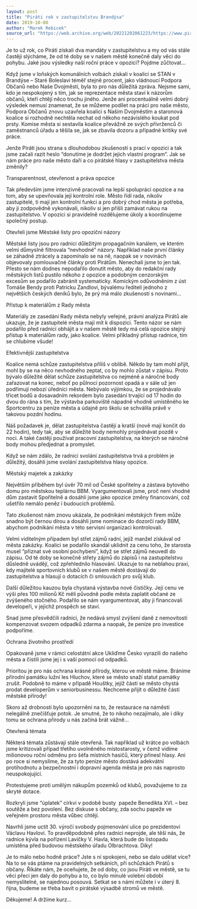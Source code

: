 ```yaml
---
layout: post
title: "Piráti rok v zastupitelstvu Brandýsa"
date: 2019-10-08
author: "Marek Rebicek"
source_url: "https://web.archive.org/web/20221202061223/https://www.piratibrandys.cz/clanek/2019-10-08-pirati-rok-v-zastupitelstvu-brandysa"
---
```

Je to už rok, co Piráti získali dva mandáty v zastupitelstvu a my od vás stále častěji slýcháme, že od té doby se v našem městě konečně daly věci do pohybu. Jaké jsou výsledky naší roční práce v opozici? Pojdme zůčtovat…

Když jsme v loňských komunálních volbách získali v koalici se STAN v Brandýse – Staré Boleslavi téměř stejně procent, jako vládnoucí Podpora Občanů nebo Naše Dvojměstí, byla to pro nás důležitá zpráva. Nejsme sami, kdo je nespokojený s tím, jak se reprezentace města staví k názorům občanů, kteří chtějí něco trochu jiného. Jenže ani procentuálně velmi dobrý výsledek nemusí znamenat, že se můžeme podílet na práci pro naše město, Podpora Občanů znovu uzavřela koalici s Naším Dvojměstím a staronová koalice si rozhodně nechtěla nechat od někoho nezávislého koukat pod prsty. Komise města si sestavila koalice převážně ze svých přívrženců či zaměstnanců úřadu a těšila se, jak se zbavila dozoru a případné kritiky své práce.

Jenže Piráti jsou strana s dlouhodobou zkušeností s prací v opozici a tak jsme začali razit heslo “donutíme je dodržet jejich vlastní program”. Jak se nám práce pro naše město daří a co pirátské hlasy v zastupitelstva města změnily?

Transparentnost, otevřenost a práva opozice

Tak především jsme intenzivně pracovali na lepší spolupráci opozice a na tom, aby se upevňovala její kontrolní role. Město řídí rada, nikoliv zastupitelé, ti mají jen kontrolní funkci a pro dobrý chod města je potřeba, aby ji zodpovědně vykonávali, nikoliv si jen přišli zamávat rukou na zastupitelstvo. V opozici si pravidelně rozdělujeme úkoly a koordinujeme společný postup.

Otevřeli jsme Městské listy pro opoziční názory

Městské listy jsou pro radnici důležitým propagačním kanálem, ve kterém velmi důmyslně filtrovala “nevhodné” názory. Například naše první články se záhadně ztrácely a zapomínalo se na ně, naopak se v novinách objevovaly pomlouvačné články proti Pirátům. Nenechali jsme to jen tak. Přesto se nám dodnes nepodařilo donutit město, aby do redakční rady městských listů pustilo někoho z opozice a podobným cenzorským excesům se podařilo zabránit systematicky. Komickým odůvodněním z úst Tomáše Bendy proti Patricku Zandlovi, bývalému řediteli jednoho z největších českých deníků bylo, že prý má málo zkušeností s novinami…

Přístup k materiálům z Rady města

Materiály ze zasedání Rady města nebyly veřejné, právní analýza Pirátů ale ukazuje, že je zastupitelé města mají mít k dispozici. Tento názor se nám podařilo před radnicí obhájit a v našem městě tedy má celá opozice stejný přístup k materiálům rady, jako koalice. Velmi příkladný přístup radnice, tím se chlubíme všude!

Efektivnější zastupitelstva

Koalice nemá schůze zastupitelstva příliš v oblibě. Někdo by tam mohl přijít, mohl by se na něco nevhodného zeptat, co by mohlo zůstat v zápisu. Proto bývalo důležité dělat schůze zastupitelstva co nejméně a náročné body zařazovat na konec, neboť po půlnoci pozornost opadá a v sále už jen podřimují nebozí úředníci města. Nebývalo výjimkou, že se projednávalo třicet bodů a dosavadním rekordem bylo zasedání trvající od 17 hodin do dvou do rána s tím, že výstavba parkoviště nápadně vhodně umístěného ke Sportcentru za peníze města a údajně pro školu se schválila právě v takovou pozdní hodinu.

Náš požadavek je, dělat zastupitelstva častěji a kratší (nově mají končit do 22 hodin), tedy tak, aby se důležité body nemohly projednávat pozdě v noci. A také častěji používat pracovní zastupitelstva, na kterých se náročné body mohou předjednat a promyslet.

Když se nám zdálo, že radnici svolání zastupitelstva trvá a problém je důležitý, dosáhli jsme svolání zastupitelstva hlasy opozice.

Městský majetek a zakázky

Největším příběhem byl úvěr 70 mil od České spořitelny a zástava bytového domu pro městskou teplárnu BBM. Vyargumentovali jsme, proč není vhodné dům zastavit Spořitelně a dosáhli jsme jako opozice změny financování, což ušetřilo nemálo peněz i budoucích problémů.

Tato zkušenost nám znovu ukázala, že podnikání městských firem může snadno být černou dírou a dosáhli jsme nominace do dozorčí rady BBM, abychom podnikání města v této servisní organizaci kontrolovali.

Velmi viditelným případem byl střet zájmů radní, jejíž manžel získával od města zakázky. Koalici se podařilo skandál uklidnit za cenu toho, že starosta musel “přiznat své osobní pochybení”, když se střet zájmů neuvedl do zápisu. Od té doby se konečně střety zájmů do zápisů i na zastupitelstvu důsledně uvádějí, což zpřehlednilo hlasování. Ukazuje to na neblahou praxi, kdy majitelé sportovních klubů se v našem městě dostávají do zastupitelstva a hlasují o dotacích či smlouvách pro svůj klub.

Další důležitou kauzou byla chystaná výstavba nové čističky. Její cenu ve výši přes 100 milionů Kč měli původně podle města zaplatit občané ze zvýšeného stočného. Podařilo se nám vyargumentovat, aby ji financovali developeři, v jejichž prospěch se staví.

Snad jsme přesvědčili radnici, že nedává smysl zvýšení daně z nemovitosti kompenzovat svozem odpadků zdarma a naopak, že peníze pro investice podpoříme.

Ochrana životního prostředí

Opakovaně jsme v rámci celostátní akce Ukliďme Česko vyrazili do našeho města a čistili jsme jej i s vaší pomocí od odpadků.

Prioritou je pro nás ochrana krásné přírody, kterou ve městě máme. Bráníme přírodní památku lužní les Hluchov, které se město snaží statut památky zrušit. Podobně to máme v případě Houštky, jejíž části se město chystá prodat developerům v seniorbusinessu. Nechceme přijít o důležité části městské přírody!

Skoro až drobností bylo upozornění na to, že restaurace na náměstí nelegálně znečišťuje potok. Je smutné, že to nikoho nezajímalo, ale i díky tomu se ochrana přírody u nás začíná brát vážně…

Otevřená témata

Některá témata zůstávají stále otevřená. Tak například už krátce po volbách jsme kritizovali případ třetího uvolněného místostarosty, v čemž vidíme milionovou roční odměnu pro šéfa místních hasičů, který přinesl hlasy. Ani po roce si nemyslíme, že za tyto peníze město dostává adekvátní protihodnotu a bezpečnostní i dopravní agenda města je pro nás naprosto neuspokojující.

Protestujeme proti umělým nákupům pozemků od klubů, považujeme to za skryté dotace.

Rozkryli jsme “úplatek” církvi v podobě busty  papeže Benedikta XVI. – bez soutěže a bez povolení. Bez diskuse s občany, zda sochu papeže ve veřejném prostoru města vůbec chtějí.

Navrhli jsme uctít 30. výročí svobody pojmenování ulice po prezidentovi Václavu Havlovi. To pravděpodobně přes radnici neprojde, ale těší nás, že radnice kývla na pořízení Lavičky V. Havla, která bude do listopadu umístěna před budovou městského úřadu Olbrachtova. Díky!

Je to málo nebo hodně práce? Jste s ní spokojeni, nebo se dalo udělat více? Na to se vás ptáme na pravidelných setkáních, při schůzkách Pirátů s občany. Říkáte nám, že oceňujete, že od doby, co jsou Piráti ve městě, se tu věci přeci jen daly do pohybu a to, co bylo minulé volební období nemyslitelné, se najednou posouvá. Setkat se s námi můžete i v úterý 8. října, budeme se třeba bavit o pirátské výsadbě stromů ve městě.

Děkujeme! A držíme kurz…

